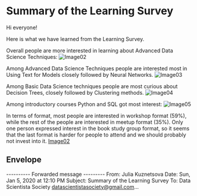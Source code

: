 # Summary of the Learning Survey


Hi everyone!

Here is what we have learned from the Learning Survey.

Overall people are more interested in learning about Advanced Data Science Techniques:
![Image02](../ProgramsHandbook/ClassesFiles/20200105image02.png)


Among Advanced Data Science Techniques people are interested most in Using Text for Models closely followed by Neural Networks.
![Image03](../ProgramsHandbook/ClassesFiles/20200105image03.png)


Among Basic Data Science techniques people are most curious about Decision Trees, closely followed by Clustering methods.
![Image04](../ProgramsHandbook/ClassesFiles/20200105image04.png)


Among introductory courses Python and SQL got most interest:
![Image05](../ProgramsHandbook/ClassesFiles/20200105image05.png)


In terms of format, most people are interested in workshop format (59%), while the rest of the people are interested in meetup format (35%). Only one person expressed interest in the book study group format, so it seems that the last format is harder for people to attend and we should probably not invest into it.
[Image02](../ProgramsHandbook/ClassesFiles/20200105image06.png)


## Envelope ##
---------- Forwarded message ---------
From: Julia Kuznetsova 
Date: Sun, Jan 5, 2020 at 12:10 PM
Subject: Summary of the Learning Survey
To: Data Scientista Society <datascientistasociety@gmail.com>...